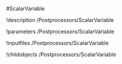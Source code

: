 <!-- MOOSE Object Documentation Stub: Remove this when content is added. -->
#ScalarVariable

!description /Postprocessors/ScalarVariable

!parameters /Postprocessors/ScalarVariable

!inputfiles /Postprocessors/ScalarVariable

!childobjects /Postprocessors/ScalarVariable
